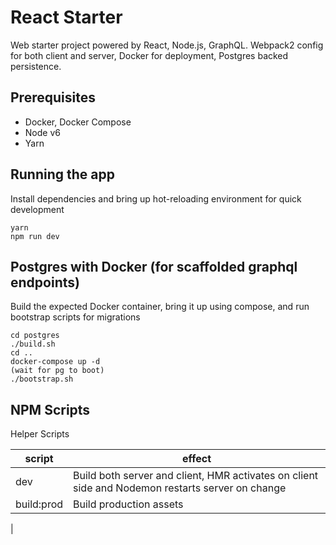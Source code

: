# React Starter 

Web starter project powered by React, Node.js, GraphQL. Webpack2 config for both client and server, Docker for deployment, Postgres backed persistence.

## Prerequisites
- Docker, Docker Compose
- Node v6
- Yarn

## Running the app

Install dependencies and bring up hot-reloading environment for quick development

```
yarn
npm run dev
```

## Postgres with Docker (for scaffolded graphql endpoints)

Build the expected Docker container, bring it up using compose, and run bootstrap scripts for migrations

```
cd postgres
./build.sh
cd ..
docker-compose up -d
(wait for pg to boot)
./bootstrap.sh
```


## NPM Scripts

Helper Scripts

| script       | effect                                                                                     |
|--------------|--------------------------------------------------------------------------------------------|
| dev        | Build both server and client, HMR activates on client side and Nodemon restarts server on change
| build:prod | Build production assets
| 
